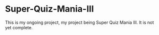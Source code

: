 # Super-Quiz-Mania-III
This is my ongoing project, my project being Super Quiz Mania III. It is not yet complete.
